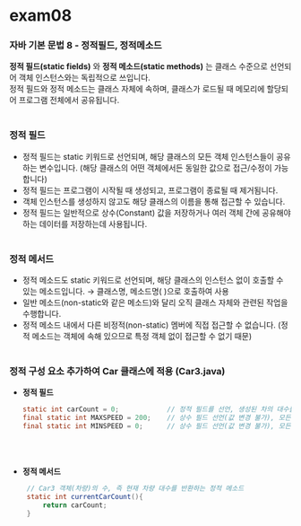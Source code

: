 # exam08

### **자바 기본 문법 8 - 정적필드, 정적메소드**
**정적 필드(static fields)** 와 **정적 메소드(static methods)** 는 클래스 수준으로 선언되어 객체 인스턴스와는 독립적으로 쓰입니다. </br>
정적 필드와 정적 메소드는 클래스 자체에 속하며, 클래스가 로드될 때 메모리에 할당되어 프로그램 전체에서 공유됩니다.
<br></br>

### **정적 필드**
-  정적 필드는 static 키워드로 선언되며, 해당 클래스의 모든 객체 인스턴스들이 공유하는 변수입니다. (해당 클래스의 어떤 객체에서든 동일한 값으로 접근/수정이 가능합니다)
-  정적 필드는 프로그램이 시작될 때 생성되고, 프로그램이 종료될 때 제거됨니다.
-  객체 인스턴스를 생성하지 않고도 해당 클래스의 이름을 통해 접근할 수 있습니다.
-  정적 필드는 일반적으로 상수(Constant) 값을 저장하거나 여러 객체 간에 공유해야 하는 데이터를 저장하는데 사용됩니다.
   <br></br>

### **정적 메서드**
-  정적 메소드도 static 키워드로 선언되며, 해당 클래스의 인스턴스 없이 호출할 수 있는 메소드입니다. →  클래스명, 메소드명( )으로 호출하여 사용
-  일반 메소드(non-static와 같은 메소드)와 달리 오직 클래스 자체와 관련된 작업을 수행합니다.
-  정적 메소드 내에서 다른 비정적(non-static) 멤버에 직접 접근할 수 없습니다. (정적 메소드는 객체에 속해 있으므로 특정 객체 없이 접근할 수 없기 때문)
   <br></br>

### **정적 구성 요소 추가하여 Car 클래스에 적용 (Car3.java)**

- **정적 필드**
   ```java
   static int carCount = 0;            // 정적 필드를 선언, 생성된 차의 대수를 세는데 이용할 필드
   final static int MAXSPEED = 200;    // 상수 필드 선언(값 변경 불가), 모든 차량의 최대 속도
   final static int MINSPEED = 0;      // 상수 필드 선언(값 변경 불가), 모든 차량의 최소 속도
   ```
<br></br>

- **정적 메서드**
   ```java
    // Car3 객체(차량)의 수, 즉 현재 차량 대수를 반환하는 정적 메소드
    static int currentCarCount(){
        return carCount;
    }
   ```
<br></br>
